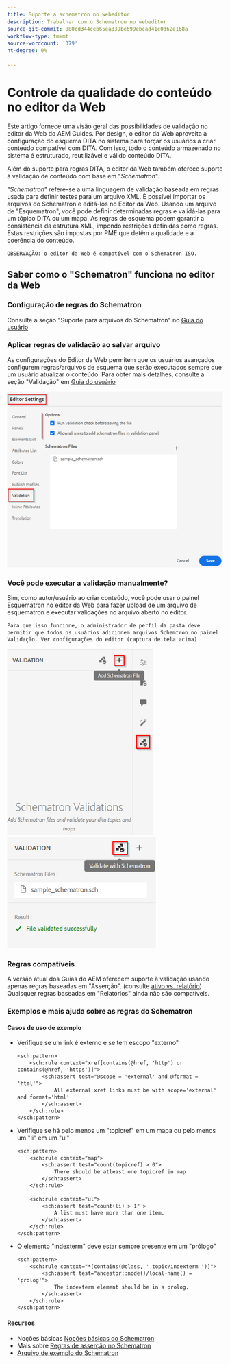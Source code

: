 ```yaml
---
title: Suporte a schematron no webeditor
description: Trabalhar com o Schematron no webeditor
source-git-commit: 880cd344ceb65ea339be699ebcad41c0d62e168a
workflow-type: tm+mt
source-wordcount: '379'
ht-degree: 0%

---
```


# Controle da qualidade do conteúdo no editor da Web

Este artigo fornece uma visão geral das possibilidades de validação no editor da Web do AEM Guides.
Por design, o editor da Web aproveita a configuração do esquema DITA no sistema para forçar os usuários a criar conteúdo compatível com DITA. Com isso, todo o conteúdo armazenado no sistema é estruturado, reutilizável e válido conteúdo DITA.

Além do suporte para regras DITA, o editor da Web também oferece suporte à validação de conteúdo com base em &quot;*Schematron*&quot;.

&quot;*Schematron*&quot; refere-se a uma linguagem de validação baseada em regras usada para definir testes para um arquivo XML. É possível importar os arquivos do Schematron e editá-los no Editor da Web. Usando um arquivo de &quot;Esquematron&quot;, você pode definir determinadas regras e validá-las para um tópico DITA ou um mapa. As regras de esquema podem garantir a consistência da estrutura XML, impondo restrições definidas como regras. Estas restrições são impostas por PME que detêm a qualidade e a coerência do conteúdo.

    OBSERVAÇÃO: o editor da Web é compatível com o Schematron ISO.


## Saber como o &quot;Schematron&quot; funciona no editor da Web

### Configuração de regras do Schematron

Consulte a seção &quot;Suporte para arquivos do Schematron&quot; no [Guia do usuário](https://helpx.adobe.com/content/dam/help/en/xml-documentation-solution/4-2/Adobe-Experience-Manager-Guides_UUID_User-Guide_EN.pdf#page=148)


### Aplicar regras de validação ao salvar arquivo

As configurações do Editor da Web permitem que os usuários avançados configurem regras/arquivos de esquema que serão executados sempre que um usuário atualizar o conteúdo. Para obter mais detalhes, consulte a seção &quot;Validação&quot; em [Guia do usuário](https://helpx.adobe.com/content/dam/help/en/xml-documentation-solution/4-2/Adobe-Experience-Manager-Guides_UUID_User-Guide_EN.pdf#page=58)

![Definir regras a partir das configurações do editor da Web](../../../assets/authoring/schematron-editorsettings-validation-tab.png)


### Você pode executar a validação manualmente?

Sim, como autor/usuário ao criar conteúdo, você pode usar o painel Esquematron no editor da Web para fazer upload de um arquivo de esquematron e executar validações no arquivo aberto no editor.

    Para que isso funcione, o administrador de perfil da pasta deve permitir que todos os usuários adicionem arquivos Schemtron no painel Validação. Ver configurações do editor (captura de tela acima)

![Escolher arquivo do Schematron](../../../assets/authoring/schematron-rightpanel-validation-addsch.png)
![Executar validação](../../../assets/authoring/schematron-rightpanel-validation-runsch.png)


### Regras compatíveis

A versão atual dos Guias do AEM oferecem suporte à validação usando apenas regras baseadas em &quot;Asserção&quot;. (consulte [ativo vs. relatório](https://schematron.com/document/205.html)) Quaisquer regras baseadas em &quot;Relatórios&quot; ainda não são compatíveis.


### Exemplos e mais ajuda sobre as regras do Schematron

#### Casos de uso de exemplo

- Verifique se um link é externo e se tem escopo &quot;externo&quot;

  ```
  <sch:pattern>
      <sch:rule context="xref[contains(@href, 'http') or contains(@href, 'https')]">
          <sch:assert test="@scope = 'external' and @format = 'html'">
              All external xref links must be with scope='external' and format='html'
          </sch:assert>
      </sch:rule>
  </sch:pattern>
  ```

- Verifique se há pelo menos um &quot;topicref&quot; em um mapa ou pelo menos um &quot;li&quot; em um &quot;ul&quot;

  ```
  <sch:pattern>
      <sch:rule context="map">
          <sch:assert test="count(topicref) > 0">
              There should be atleast one topicref in map
          </sch:assert>
      </sch:rule>
  
      <sch:rule context="ul">
          <sch:assert test="count(li) > 1" >
              A list must have more than one item.
          </sch:assert>
      </sch:rule>
  </sch:pattern>
  ```

- O elemento &quot;indexterm&quot; deve estar sempre presente em um &quot;prólogo&quot;

  ```
  <sch:pattern>
      <sch:rule context="*[contains(@class, ' topic/indexterm ')]">
          <sch:assert test="ancestor::node()/local-name() = 'prolog'">
              The indexterm element should be in a prolog.
          </sch:assert>
      </sch:rule>
  </sch:pattern>
  ```

#### Recursos

- Noções básicas  [Noções básicas do Schematron](https://da2022.xatapult.com/#what-is-schematron)
- Mais sobre [Regras de asserção no Schematron](https://www.xml.com/pub/a/2003/11/12/schematron.html#Assertions)
- [Arquivo de exemplo do Schematron](../../../assets/authoring/sample_schematron.sch)
